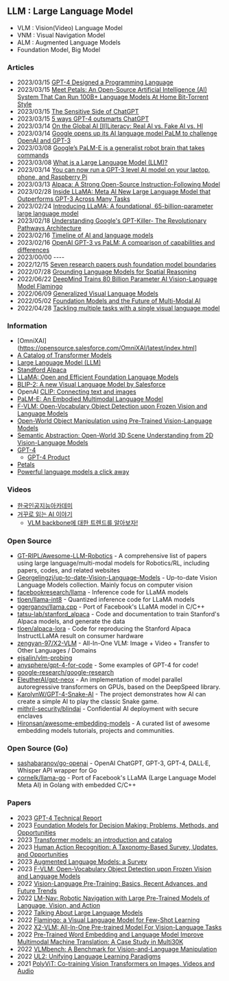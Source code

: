 ## LLM : Large Language Model 

- VLM : Vision(Video) Language Model
- VNM : Visual Navigation Model
- ALM : Augmented Language Models
- Foundation Model, Big Model


### Articles
- 2023/03/15 [GPT-4 Designed a Programming Language](https://lukebechtel.com/blog/gpt4-generating-code)
- 2023/03/15 [Meet Petals: An Open-Source Artificial Intelligence (AI) System That Can Run 100B+ Language Models At Home Bit-Torrent Style](https://www.marktechpost.com/2023/03/15/meet-petals-an-open-source-artificial-intelligence-ai-system-that-can-run-100b-language-models-at-home-bit-torrent-style/)
- 2023/03/15 [The Sensitive Side of ChatGPT](https://www.hackster.io/news/the-sensitive-side-of-chatgpt-d2f5fd4fd4d2)
- 2023/03/15 [5 ways GPT-4 outsmarts ChatGPT](https://techcrunch.com/2023/03/14/5-ways-gpt-4-outsmarts-chatgpt/)
- 2023/03/14 [On the Global AI [Il]Literacy: Real AI vs. Fake AI vs. HI](https://www.linkedin.com/pulse/real-ai-vs-fake-which-machine-intelligence-humanity-needs-abdoullaev/)
- 2023/03/14 [Google opens up its AI language model PaLM to challenge OpenAI and GPT-3](https://www.theverge.com/2023/3/14/23639313/google-ai-language-model-palm-api-challenge-openai)
- 2023/03/08 [Google’s PaLM-E is a generalist robot brain that takes commands](https://arstechnica.com/information-technology/2023/03/embodied-ai-googles-palm-e-allows-robot-control-with-natural-commands/)
- 2023/03/08 [What is a Large Language Model (LLM)?](https://www.mlq.ai/what-is-a-large-language-model-llm/)
- 2023/03/14 [You can now run a GPT-3 level AI model on your laptop, phone, and Raspberry Pi](https://arstechnica.com/information-technology/2023/03/you-can-now-run-a-gpt-3-level-ai-model-on-your-laptop-phone-and-raspberry-pi/)
- 2023/03/13 [Alpaca: A Strong Open-Source Instruction-Following Model](https://crfm.stanford.edu/2023/03/13/alpaca.html)
- 2023/02/28 [Inside LLaMA: Meta AI New Large Language Model that Outperforms GPT-3 Across Many Tasks](https://pub.towardsai.net/inside-llama-meta-ai-new-large-language-model-that-outperforms-gpt-3-across-many-tasks-d1e42f23c804)
- 2023/02/24 [Introducing LLaMA: A foundational, 65-billion-parameter large language model](https://ai.facebook.com/blog/large-language-model-llama-meta-ai/)
- 2023/02/18 [Understanding Google's GPT-Killer- The Revolutionary Pathways Architecture](https://artificialintelligencemadesimple.substack.com/p/understanding-googles-revolutionary)
- 2023/02/16 [Timeline of AI and language models](https://lifearchitect.ai/timeline/)
- 2023/02/16 [OpenAI GPT-3 vs PaLM: A comparison of capabilities and differences](https://blog.accubits.com/openai-gpt-3-vs-palm-a-comparison-of-capabilities-and-differences/)
- 2023/00/00 ----
- 2022/12/15 [Seven research papers push foundation model boundaries](https://snorkel.ai/seven-research-papers-push-foundation-model-boundaries/)
- 2022/07/28 [Grounding Language Models for Spatial Reasoning](https://julenetxaniz.eus/en/project/spatial-reasoning/)
- 2022/06/22 [DeepMind Trains 80 Billion Parameter AI Vision-Language Model Flamingo](https://www.infoq.com/news/2022/06/deepmind-flamingo-vlm/)
- 2022/06/09 [Generalized Visual Language Models](https://lilianweng.github.io/posts/2022-06-09-vlm/)
- 2022/05/02 [Foundation Models and the Future of Multi-Modal AI](https://lastweekin.ai/p/multi-modal-ai)
- 2022/04/28 [Tackling multiple tasks with a single visual language model](https://www.deepmind.com/blog/tackling-multiple-tasks-with-a-single-visual-language-model)



### Information
- [OmniXAI](https://opensource.salesforce.com/OmniXAI/latest/index.html]
- [A Catalog of Transformer Models](https://orkg.org/comparison/R385010/)
- [Large Language Model (LLM)](https://primo.ai/index.php?title=Large_Language_Model_(LLM))
- [Standford Alpaca](https://crfm.stanford.edu/alpaca/)
- [LLaMA: Open and Efficient Foundation Language Models](https://research.facebook.com/publications/llama-open-and-efficient-foundation-language-models/)
- [BLIP-2: A new Visual Language Model by Salesforce](https://wandb.ai/gladiator/BLIP-2/reports/BLIP-2-A-new-Visual-Language-Model-by-Salesforce--VmlldzozNjM0NjYz)
- OpenAI [CLIP: Connecting text and images](https://openai.com/research/clip)
- [PaLM-E: An Embodied Multimodal Language Model](https://palm-e.github.io/)
- [F-VLM: Open-Vocabulary Object Detection upon Frozen Vision and Language Models](https://sites.google.com/view/f-vlm/home)
- [Open-World Object Manipulation using Pre-Trained Vision-Language Models](https://robot-moo.github.io/)
- [Semantic Abstraction: Open-World 3D Scene Understanding from 2D Vision-Language Models](https://semantic-abstraction.cs.columbia.edu/)
- [GPT-4](https://openai.com/research/gpt-4)
	- [GPT-4 Product](https://openai.com/product/gpt-4)
- [Petals](https://petals.ml/)
- [Powerful language models a click away](https://www.forefront.ai/)



### Videos 
- [한국인공지능아카데미](https://www.youtube.com/@aiacademy131)
- [거꾸로 읽는 AI 이야기](https://www.youtube.com/@gokkulearn)
	- [VLM backbone에 대한 트렌드를 알아보자!](https://www.youtube.com/watch?v=NgxSbyoiQYM)


### Open Source
- [GT-RIPL/Awesome-LLM-Robotics](https://github.com/GT-RIPL/Awesome-LLM-Robotics) - A comprehensive list of papers using large language/multi-modal models for Robotics/RL, including papers, codes, and related websites
- [Georgelingzj/up-to-date-Vision-Language-Models](https://github.com/Georgelingzj/up-to-date-Vision-Language-Models) - Up-to-date Vision Language Models collection. Mainly focus on computer vision
- [facebookresearch/llama](https://github.com/facebookresearch/llama) - Inference code for LLaMA models
- [tloen/llama-int8](https://github.com/tloen/llama-int8) - Quantized inference code for LLaMA models
- [ggerganov/llama.cpp](https://github.com/ggerganov/llama.cpp) - Port of Facebook's LLaMA model in C/C++
- [tatsu-lab/stanford_alpaca](https://github.com/tatsu-lab/stanford_alpaca) - Code and documentation to train Stanford's Alpaca models, and generate the data
- [tloen/alpaca-lora](https://github.com/tloen/alpaca-lora) - Code for reproducing the Stanford Alpaca InstructLLaMA result on consumer hardware
- [zengyan-97/X2-VLM](https://github.com/zengyan-97/X2-VLM) - All-In-One VLM: Image + Video + Transfer to Other Languages / Domains
- [ejsalin/vlm-probing](https://github.com/ejsalin/vlm-probing)
- [anysphere/gpt-4-for-code](https://github.com/anysphere/gpt-4-for-code) - Some examples of GPT-4 for code!
- [google-research/google-research](https://github.com/google-research/google-research) 
- [EleutherAI/gpt-neox](https://github.com/EleutherAI/gpt-neox) - An implementation of model parallel autoregressive transformers on GPUs, based on the DeepSpeed library.
- [KarolynW/GPT-4-Snake-AI](https://github.com/KarolynW/GPT-4-Snake-AI) - The project demonstrates how AI can create a simple AI to play the classic Snake game.
- [mithril-security/blindai](https://github.com/mithril-security/blindai) - Confidential AI deployment with secure enclaves
- [Hironsan/awesome-embedding-models](https://github.com/Hironsan/awesome-embedding-models) - A curated list of awesome embedding models tutorials, projects and communities.



### Open Source (Go)
- [sashabaranov/go-openai](https://github.com/sashabaranov/go-openai) - OpenAI ChatGPT, GPT-3, GPT-4, DALL·E, Whisper API wrapper for Go
- [cornelk/llama-go](https://github.com/cornelk/llama-go) - Port of Facebook's LLaMA (Large Language Model Meta AI) in Golang with embedded C/C++


### Papers
- 2023 [GPT-4 Technical Report](https://cdn.openai.com/papers/gpt-4.pdf)
- 2023 [Foundation Models for Decision Making: Problems, Methods, and Opportunities](https://arxiv.org/abs/2303.04129)
- 2023 [Transformer models: an introduction and catalog](https://arxiv.org/abs/2302.07730)
- 2023 [Human Action Recognition: A Taxonomy-Based Survey, Updates, and Opportunities](https://www.mdpi.com/1424-8220/23/4/2182)
- 2023 [Augmented Language Models: a Survey](https://arxiv.org/abs/2302.07842)
- 2023 [F-VLM: Open-Vocabulary Object Detection upon Frozen Vision and Language Models](https://arxiv.org/abs/2209.15639)
- 2022 [Vision-Language Pre-Training: Basics, Recent Advances, and Future Trends](https://www.nowpublishers.com/article/Details/CGV-105)
- 2022 [LM-Nav: Robotic Navigation with Large Pre-Trained Models of Language, Vision, and Action](https://arxiv.org/abs/2207.04429)
- 2022 [Talking About Large Language Models](https://arxiv.org/abs/2212.03551)
- 2022 [Flamingo: a Visual Language Model for Few-Shot Learning](https://arxiv.org/abs/2204.14198)
- 2022 [X2-VLM: All-In-One Pre-trained Model For Vision-Language Tasks](https://arxiv.org/abs/2211.12402)
- 2022 [Pre-Trained Word Embedding and Language Model Improve Multimodal Machine Translation: A Case Study in Multi30K](https://ieeexplore.ieee.org/document/9803016)
- 2022 [VLMbench: A Benchmark for Vision-and-Language Manipulation](https://embodied-ai.org/papers/2022/6.pdf)
- 2022 [UL2: Unifying Language Learning Paradigms](https://arxiv.org/abs/2205.05131)
- 2021 [PolyViT: Co-training Vision Transformers on Images, Videos and Audio](https://arxiv.org/abs/2111.12993)
